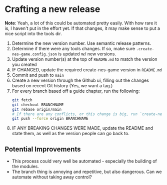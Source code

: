 # Crafting a new release

**Note**: Yeah, a lot of this could be automated pretty easily. With how rare it is, I haven't put in the effort yet. If
that changes, it may make sense to put a nice script into the tools dir.

1. Determine the new version number. Use semantic release patterns. 
2. Determine if there were any tools changes. If so, make sure `.create-nes-game.config.json` is updated w/ new versions. 
3. Update version number(s) at the top of `README.md` to match the version you created
4. IF CHANGED, update the required create-nes-game version in `README.md`
5. Commit and push to `main`
6. Create a new version through the Github ui, filling out the changes based on recent Git history (Yes, we want a tag.)
7. For every branch based off a guide chapter, run the following: 
    ```bash
    git fetch
    git checkout BRANCHNAME
    git rebase origin/main
    # If there are any conflicts, or this change is big, run `create-nes-game clean && create-nes-game build && create-nes-game run` then test the rom.
    git push --force origin BRANCHNAME
    ```
8. IF ANY BREAKING CHANGES WERE MADE, update the README and state them, as well as the version people can go back to.

## Potential Improvements

- This process could very well be automated - especially the building of the modules.
- The branch thing is annoying and repetitive, but also dangerous. Can we automate without taking away control?
